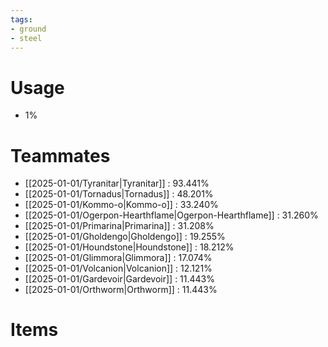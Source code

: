 ```yaml
---
tags:
- ground
- steel
---
```

# Usage
- 1%
# Teammates
- [[2025-01-01/Tyranitar|Tyranitar]] : 93.441%
- [[2025-01-01/Tornadus|Tornadus]] : 48.201%
- [[2025-01-01/Kommo-o|Kommo-o]] : 33.240%
- [[2025-01-01/Ogerpon-Hearthflame|Ogerpon-Hearthflame]] : 31.260%
- [[2025-01-01/Primarina|Primarina]] : 31.208%
- [[2025-01-01/Gholdengo|Gholdengo]] : 19.255%
- [[2025-01-01/Houndstone|Houndstone]] : 18.212%
- [[2025-01-01/Glimmora|Glimmora]] : 17.074%
- [[2025-01-01/Volcanion|Volcanion]] : 12.121%
- [[2025-01-01/Gardevoir|Gardevoir]] : 11.443%
- [[2025-01-01/Orthworm|Orthworm]] : 11.443%
# Items